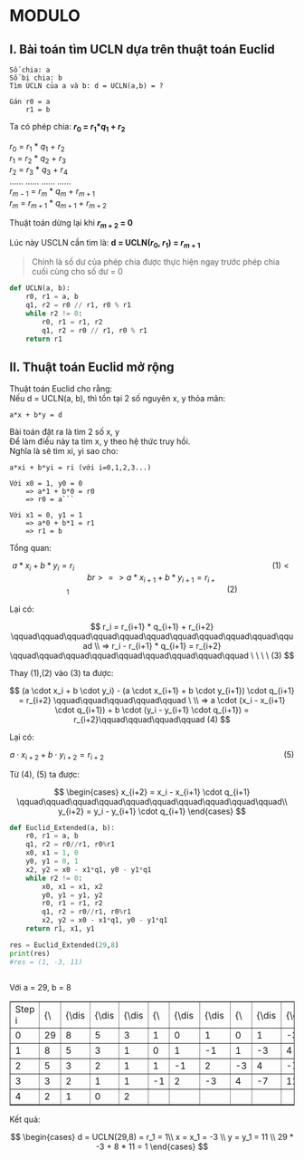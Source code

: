 # MODULO

## I. Bài toán tìm UCLN dựa trên thuật toán Euclid

```
Số chia: a
Số bị chia: b
Tìm UCLN của a và b: d = UCLN(a,b) = ?
```
```
Gán r0 = a
    r1 = b
```
Ta có phép chia: <b>$r_0$ = $r_1$*$q_1$ + $r_2$</b>

$r_0$ = $r_1$ * $q_1$ + $r_2$<br>
$r_1$ = $r_2$ * $q_2$ + $r_3$<br>
$r_2$ = $r_3$ * $q_3$ + $r_4$<br>
...... ...... ...... ......<br>
$r_{m-1}$ = $r_m$ * $q_m$ + $r_{m+1}$<br>
$r_m$ = $r_{m+1}$ * $q_{m+1}$ + $r_{m+2}$<br>

Thuật toán dừng lại khi <b>$r_{m+2}$ = 0</b>

Lúc này USCLN cần tìm là: <b>d = UCLN($r_0$, $r_1$) = $r_{m+1}$</b> 

> Chính là số dư của phép chia được thực hiện ngay trước phép chia cuối cùng cho số dư = 0


```python
def UCLN(a, b):
    r0, r1 = a, b
    q1, r2 = r0 // r1, r0 % r1
    while r2 != 0:
        r0, r1 = r1, r2
        q1, r2 = r0 // r1, r0 % r1
    return r1
```

## II. Thuật toán Euclid mở rộng

Thuật toán Euclid cho rằng:<br>
Nếu d = UCLN(a, b), thì tồn tại 2 số nguyên x, y thỏa mãn:

```a*x + b*y = d```

Bài toán đặt ra là tìm 2 số x, y<br>
Để làm điều này ta tìm x, y theo hệ thức truy hồi.<br>
Nghĩa là sẽ tìm xi, yi sao cho:

```a*xi + b*yi = ri (với i=0,1,2,3...)```

```
Với x0 = 1, y0 = 0
    => a*1 + b*0 = r0
    => r0 = a```

Với x1 = 0, y1 = 1
    => a*0 + b*1 = r1
    => r1 = b
```
Tổng quan:

$$
a * x_i + b * y_i = r_i\qquad\qquad\qquad\qquad\qquad\qquad\qquad\qquad\qquad\qquad\qquad (1) <br>
=> a * x_{i+1} + b * y_{i+1} = r_{i+1} \qquad\qquad\qquad\qquad\qquad\qquad\qquad\qquad\quad \ \ (2)
$$

Lại có:<br>

$$
r_i = r_{i+1} * q_{i+1} + r_{i+2} \qquad\qquad\qquad\qquad\qquad\qquad\qquad\qquad\qquad\qquad\qquad \\
=> r_i - r_{i+1} * q_{i+1} = r_{i+2} \qquad\qquad\qquad\qquad\qquad\qquad\qquad\qquad\qquad \ \ \ \ (3)
$$   

Thay (1),(2) vào (3) ta được:

$$ 
(a \cdot x_i + b \cdot y_i) - (a  \cdot  x_{i+1} + b  \cdot  y_{i+1})  \cdot  q_{i+1} = r_{i+2} \qquad\qquad\qquad\qquad\qquad \ \\
=> a \cdot  (x_i - x_{i+1} \cdot q_{i+1}) + b  \cdot (y_i - y_{i+1} \cdot q_{i+1}) = r_{i+2}\qquad\qquad\qquad\qquad (4)
$$

Lại có: 

$$
a \cdot x_{i+2} + b \cdot y_{i+2} = r_{i+2}\qquad\qquad\qquad\qquad\qquad\qquad\qquad\qquad\qquad\qquad(5)
$$ 

Từ (4), (5) ta được:

$$
\begin{cases}
x_{i+2} = x_i - x_{i+1} \cdot q_{i+1} \qquad\qquad\qquad\qquad\qquad\qquad\qquad\qquad\qquad\qquad\\
y_{i+2} = y_i - y_{i+1} \cdot q_{i+1}
\end{cases}
$$

```python
def Euclid_Extended(a, b):
    r0, r1 = a, b
    q1, r2 = r0//r1, r0%r1
    x0, x1 = 1, 0
    y0, y1 = 0, 1
    x2, y2 = x0 - x1*q1, y0 - y1*q1
    while r2 != 0:
        x0, x1 = x1, x2
        y0, y1 = y1, y2
        r0, r1 = r1, r2
        q1, r2 = r0//r1, r0%r1
        x2, y2 = x0 - x1*q1, y0 - y1*q1
    return r1, x1, y1

res = Euclid_Extended(29,8)
print(res)
#res = (1, -3, 11)
        
```
Với a = 29, b = 8
<table border="1">
<tbody><tr>
<td>Step <span class="mwe-math-element"><span class="mwe-math-mathml-inline mwe-math-mathml-a11y" style="display: none;"><math xmlns="http://www.w3.org/1998/Math/MathML" alttext="{\displaystyle i}">
  <semantics>
    <mrow class="MJX-TeXAtom-ORD">
      <mstyle displaystyle="true" scriptlevel="0">
        <mi>i</mi>
      </mstyle>
    </mrow>
    <annotation encoding="application/x-tex">{\displaystyle i}</annotation>
  </semantics>
</math></span><img src="https://wikimedia.org/api/rest_v1/media/math/render/svg/add78d8608ad86e54951b8c8bd6c8d8416533d20" class="mwe-math-fallback-image-inline mw-invert" aria-hidden="true" style="vertical-align: -0.338ex; width:0.802ex; height:2.176ex;" alt="i"></span></td>
<td><span class="mwe-math-element"><span class="mwe-math-mathml-inline mwe-math-mathml-a11y" style="display: none;"><math xmlns="http://www.w3.org/1998/Math/MathML" alttext="{\displaystyle r_{i}}">
  <semantics>
    <mrow class="MJX-TeXAtom-ORD">
      <mstyle displaystyle="true" scriptlevel="0">
        <msub>
          <mi>r</mi>
          <mrow class="MJX-TeXAtom-ORD">
            <mi>i</mi>
          </mrow>
        </msub>
      </mstyle>
    </mrow>
    <annotation encoding="application/x-tex">{\displaystyle r_{i}}</annotation>
  </semantics>
</math></span><img src="https://wikimedia.org/api/rest_v1/media/math/render/svg/a0b6d651eaf432dbf1f106021c8bb499ae83fd1f" class="mwe-math-fallback-image-inline mw-invert" aria-hidden="true" style="vertical-align: -0.671ex; width:1.848ex; height:2.009ex;" alt="{\displaystyle r_{i}}"></span></td>
<td><span class="mwe-math-element"><span class="mwe-math-mathml-inline mwe-math-mathml-a11y" style="display: none;"><math xmlns="http://www.w3.org/1998/Math/MathML" alttext="{\displaystyle r_{i+1}}">
  <semantics>
    <mrow class="MJX-TeXAtom-ORD">
      <mstyle displaystyle="true" scriptlevel="0">
        <msub>
          <mi>r</mi>
          <mrow class="MJX-TeXAtom-ORD">
            <mi>i</mi>
            <mo>+</mo>
            <mn>1</mn>
          </mrow>
        </msub>
      </mstyle>
    </mrow>
    <annotation encoding="application/x-tex">{\displaystyle r_{i+1}}</annotation>
  </semantics>
</math></span><img src="https://wikimedia.org/api/rest_v1/media/math/render/svg/a861ee678c4a2af49e1040175ab639096e0c2648" class="mwe-math-fallback-image-inline mw-invert" aria-hidden="true" style="vertical-align: -0.671ex; width:3.949ex; height:2.009ex;" alt="{\displaystyle r_{i+1}}"></span></td>
<td><span class="mwe-math-element"><span class="mwe-math-mathml-inline mwe-math-mathml-a11y" style="display: none;"><math xmlns="http://www.w3.org/1998/Math/MathML" alttext="{\displaystyle r_{i+2}}">
  <semantics>
    <mrow class="MJX-TeXAtom-ORD">
      <mstyle displaystyle="true" scriptlevel="0">
        <msub>
          <mi>r</mi>
          <mrow class="MJX-TeXAtom-ORD">
            <mi>i</mi>
            <mo>+</mo>
            <mn>2</mn>
          </mrow>
        </msub>
      </mstyle>
    </mrow>
    <annotation encoding="application/x-tex">{\displaystyle r_{i+2}}</annotation>
  </semantics>
</math></span><img src="https://wikimedia.org/api/rest_v1/media/math/render/svg/577eaedb9a05d1e4109667ee3e3d53900f8a0e6b" class="mwe-math-fallback-image-inline mw-invert" aria-hidden="true" style="vertical-align: -0.671ex; width:3.949ex; height:2.009ex;" alt="{\displaystyle r_{i+2}}"></span></td>
<td><span class="mwe-math-element"><span class="mwe-math-mathml-inline mwe-math-mathml-a11y" style="display: none;"><math xmlns="http://www.w3.org/1998/Math/MathML" alttext="{\displaystyle q_{i+1}}">
  <semantics>
    <mrow class="MJX-TeXAtom-ORD">
      <mstyle displaystyle="true" scriptlevel="0">
        <msub>
          <mi>q</mi>
          <mrow class="MJX-TeXAtom-ORD">
            <mi>i</mi>
            <mo>+</mo>
            <mn>1</mn>
          </mrow>
        </msub>
      </mstyle>
    </mrow>
    <annotation encoding="application/x-tex">{\displaystyle q_{i+1}}</annotation>
  </semantics>
</math></span><img src="https://wikimedia.org/api/rest_v1/media/math/render/svg/cccfd73fae8359d7f53f3372322ec4272006eef2" class="mwe-math-fallback-image-inline mw-invert" aria-hidden="true" style="vertical-align: -0.671ex; width:3.937ex; height:2.009ex;" alt="{\displaystyle q_{i+1}}"></span></td>
<td><span class="mwe-math-element"><span class="mwe-math-mathml-inline mwe-math-mathml-a11y" style="display: none;"><math xmlns="http://www.w3.org/1998/Math/MathML" alttext="{\displaystyle x_{i}}">
  <semantics>
    <mrow class="MJX-TeXAtom-ORD">
      <mstyle displaystyle="true" scriptlevel="0">
        <msub>
          <mi>x</mi>
          <mrow class="MJX-TeXAtom-ORD">
            <mi>i</mi>
          </mrow>
        </msub>
      </mstyle>
    </mrow>
    <annotation encoding="application/x-tex">{\displaystyle x_{i}}</annotation>
  </semantics>
</math></span><img src="https://wikimedia.org/api/rest_v1/media/math/render/svg/e87000dd6142b81d041896a30fe58f0c3acb2158" class="mwe-math-fallback-image-inline mw-invert" aria-hidden="true" style="vertical-align: -0.671ex; width:2.129ex; height:2.009ex;" alt="{\displaystyle x_{i}}"></span></td>
<td><span class="mwe-math-element"><span class="mwe-math-mathml-inline mwe-math-mathml-a11y" style="display: none;"><math xmlns="http://www.w3.org/1998/Math/MathML" alttext="{\displaystyle x_{i+1}}">
  <semantics>
    <mrow class="MJX-TeXAtom-ORD">
      <mstyle displaystyle="true" scriptlevel="0">
        <msub>
          <mi>x</mi>
          <mrow class="MJX-TeXAtom-ORD">
            <mi>i</mi>
            <mo>+</mo>
            <mn>1</mn>
          </mrow>
        </msub>
      </mstyle>
    </mrow>
    <annotation encoding="application/x-tex">{\displaystyle x_{i+1}}</annotation>
  </semantics>
</math></span><img src="https://wikimedia.org/api/rest_v1/media/math/render/svg/bc56fe176df2317239339ad413c58d09cd1c187b" class="mwe-math-fallback-image-inline mw-invert" aria-hidden="true" style="vertical-align: -0.671ex; width:4.23ex; height:2.009ex;" alt="{\displaystyle x_{i+1}}"></span></td>
<td><span class="mwe-math-element"><span class="mwe-math-mathml-inline mwe-math-mathml-a11y" style="display: none;"><math xmlns="http://www.w3.org/1998/Math/MathML" alttext="{\displaystyle x_{i+2}}">
  <semantics>
    <mrow class="MJX-TeXAtom-ORD">
      <mstyle displaystyle="true" scriptlevel="0">
        <msub>
          <mi>x</mi>
          <mrow class="MJX-TeXAtom-ORD">
            <mi>i</mi>
            <mo>+</mo>
            <mn>2</mn>
          </mrow>
        </msub>
      </mstyle>
    </mrow>
    <annotation encoding="application/x-tex">{\displaystyle x_{i+2}}</annotation>
  </semantics>
</math></span><img src="https://wikimedia.org/api/rest_v1/media/math/render/svg/e06ad08530f4eb181addef8c8b5c050c334d2a5c" class="mwe-math-fallback-image-inline mw-invert" aria-hidden="true" style="vertical-align: -0.671ex; width:4.23ex; height:2.009ex;" alt="{\displaystyle x_{i+2}}"></span></td>
<td><span class="mwe-math-element"><span class="mwe-math-mathml-inline mwe-math-mathml-a11y" style="display: none;"><math xmlns="http://www.w3.org/1998/Math/MathML" alttext="{\displaystyle y_{i}}">
  <semantics>
    <mrow class="MJX-TeXAtom-ORD">
      <mstyle displaystyle="true" scriptlevel="0">
        <msub>
          <mi>y</mi>
          <mrow class="MJX-TeXAtom-ORD">
            <mi>i</mi>
          </mrow>
        </msub>
      </mstyle>
    </mrow>
    <annotation encoding="application/x-tex">{\displaystyle y_{i}}</annotation>
  </semantics>
</math></span><img src="https://wikimedia.org/api/rest_v1/media/math/render/svg/67d30d30b6c2dbe4d6f150d699de040937ecc95f" class="mwe-math-fallback-image-inline mw-invert" aria-hidden="true" style="vertical-align: -0.671ex; width:1.939ex; height:2.009ex;" alt="{\displaystyle y_{i}}"></span></td>
<td><span class="mwe-math-element"><span class="mwe-math-mathml-inline mwe-math-mathml-a11y" style="display: none;"><math xmlns="http://www.w3.org/1998/Math/MathML" alttext="{\displaystyle y_{i+1}}">
  <semantics>
    <mrow class="MJX-TeXAtom-ORD">
      <mstyle displaystyle="true" scriptlevel="0">
        <msub>
          <mi>y</mi>
          <mrow class="MJX-TeXAtom-ORD">
            <mi>i</mi>
            <mo>+</mo>
            <mn>1</mn>
          </mrow>
        </msub>
      </mstyle>
    </mrow>
    <annotation encoding="application/x-tex">{\displaystyle y_{i+1}}</annotation>
  </semantics>
</math></span><img src="https://wikimedia.org/api/rest_v1/media/math/render/svg/b92fefd5a55d5006605e793464e0fd56f6e13a3d" class="mwe-math-fallback-image-inline mw-invert" aria-hidden="true" style="vertical-align: -0.671ex; width:4.039ex; height:2.009ex;" alt="{\displaystyle y_{i+1}}"></span></td>
<td><span class="mwe-math-element"><span class="mwe-math-mathml-inline mwe-math-mathml-a11y" style="display: none;"><math xmlns="http://www.w3.org/1998/Math/MathML" alttext="{\displaystyle y_{i+2}}">
  <semantics>
    <mrow class="MJX-TeXAtom-ORD">
      <mstyle displaystyle="true" scriptlevel="0">
        <msub>
          <mi>y</mi>
          <mrow class="MJX-TeXAtom-ORD">
            <mi>i</mi>
            <mo>+</mo>
            <mn>2</mn>
          </mrow>
        </msub>
      </mstyle>
    </mrow>
    <annotation encoding="application/x-tex">{\displaystyle y_{i+2}}</annotation>
  </semantics>
</math></span><img src="https://wikimedia.org/api/rest_v1/media/math/render/svg/b07c1c43a2ad1ff30f23f88bf495311c234851a2" class="mwe-math-fallback-image-inline mw-invert" aria-hidden="true" style="vertical-align: -0.671ex; width:4.039ex; height:2.009ex;" alt="{\displaystyle y_{i+2}}"></span>
</td></tr>
<tr>
<td>0</td>
<td>29</td>
<td>8</td>
<td>5</td>
<td>3</td>
<td>1</td>
<td>0</td>
<td>1</td>
<td>0</td>
<td>1</td>
<td>-3
</td></tr>
<tr>
<td>1</td>
<td>8</td>
<td>5</td>
<td>3</td>
<td>1</td>
<td>0</td>
<td>1</td>
<td>-1</td>
<td>1</td>
<td>-3</td>
<td>4
</td></tr>
<tr>
<td>2</td>
<td>5</td>
<td>3</td>
<td>2</td>
<td>1</td>
<td>1</td>
<td>-1</td>
<td>2</td>
<td>-3</td>
<td>4</td>
<td>-7
</td></tr>
<tr>
<td>3</td>
<td>3</td>
<td>2</td>
<td>1</td>
<td>1</td>
<td>-1</td>
<td>2</td>
<td>-3</td>
<td>4</td>
<td>-7</td>
<td>11
</td></tr>
<tr>
<td>4</td>
<td>2</td>
<td>1</td>
<td>0</td>
<td>2</td>
<td></td>
<td></td>
<td></td>
<td></td>
<td></td>
<td>
</td></tr></tbody></table>

Kết quả:

$$
\begin{cases}
d = UCLN(29,8) = r_1 = 1\\
x = x_1 = -3 \\
y = y_1 = 11 \\
29 * -3 + 8 * 11 = 1
\end{cases}
$$